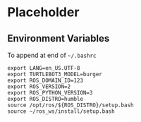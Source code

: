 # Placeholder

## Environment Variables

To append at end of `~/.bashrc`

```
export LANG=en_US.UTF-8
export TURTLEBOT3_MODEL=burger
export ROS_DOMAIN_ID=123
export ROS_VERSION=2
export ROS_PYTHON_VERSION=3
export ROS_DISTRO=humble
source /opt/ros/${ROS_DISTRO}/setup.bash
source ~/ros_ws/install/setup.bash
```